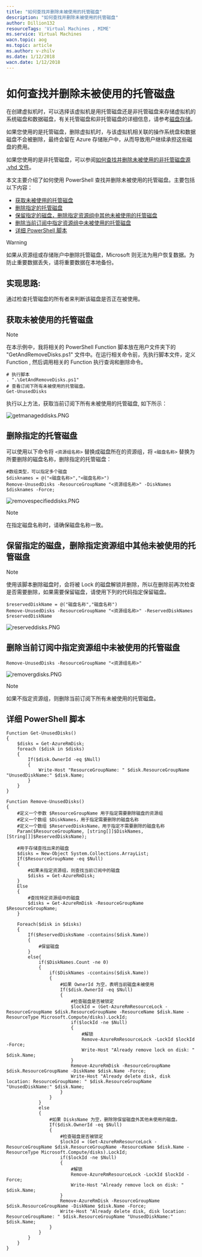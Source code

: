 ```yaml
---
title: "如何查找并删除未被使用的托管磁盘"
description: "如何查找并删除未被使用的托管磁盘"
author: Dillion132
resourceTags: 'Virtual Machines , MIME'
ms.service: Virtual Machines
wacn.topic: aog
ms.topic: article
ms.author: v-zhilv
ms.date: 1/12/2018
wacn.date: 1/12/2018
---
```


# 如何查找并删除未被使用的托管磁盘

在创建虚拟机时，可以选择该虚拟机是用托管磁盘还是非托管磁盘来存储虚拟机的系统磁盘和数据磁盘，有关托管磁盘和非托管磁盘的详细信息，请参考[磁盘存储](https://docs.azure.cn/virtual-machines/windows/about-disks-and-vhds)。

如果您使用的是托管磁盘，删除虚拟机时，与该虚拟机相关联的操作系统盘和数据磁盘不会被删除，最终会留在 Azure 存储账户中，从而导致用户继续承担这些磁盘的费用。

如果您使用的是非托管磁盘，可以参阅[如何查找并删除未被使用的非托管磁盘源 .vhd 文件](./aog-virtual-machines-how-to-find-and-delete-unused-vhds.md)。

本文主要介绍了如何使用 PowerShell 查找并删除未被使用的托管磁盘。主要包括以下内容：

* [获取未被使用的托管磁盘](#getUnusedDisks)
* [删除指定的托管磁盘](#removeSpecifiedDisks)
* [保留指定的磁盘，删除指定资源组中其他未被使用的托管磁盘](#reservedisks)
* [删除当前订阅中指定资源组中未被使用的托管磁盘](#removeAllDisks)
* [详细 PowerShell 脚本](#detailsscript)

> [!Warning]
> 如果从资源组或存储账户中删除托管磁盘，Microsoft 则无法为用户恢复数据。为防止重要数据丢失，请将重要数据在本地备份。

## 实现思路:

通过检查托管磁盘的所有者来判断该磁盘是否正在被使用。

## <a id="getUnusedDisks"></a>获取未被使用的托管磁盘

> [!Note]
> 在本示例中，我将相关的 PowerShell Function 脚本放在用户文件夹下的 "GetAndRemoveDisks.ps1" 文件中。在运行相关命令前，先执行脚本文件，定义 Function , 然后调用相关的 Function 执行查询和删除命令。

```
# 执行脚本
. ".\GetAndRemoveDisks.ps1"
# 查看订阅下所有未被使用的托管磁盘。
Get-UnusedDisks
```

执行以上方法，获取当前订阅下所有未被使用的托管磁盘, 如下所示：

![getmanageddisks.PNG](./media/aog-virtual-machines-how-to-find-and-delete-unused-disks/getmanageddisks.PNG)


## <a id="removeSpecifiedDisks"></a>删除指定的托管磁盘

可以使用以下命令将 `<资源组名称>` 替换成磁盘所在的资源组，将 `<磁盘名称>` 替换为所要删除的磁盘名称，删除指定的托管磁盘：

```
#数组类型，可以指定多个磁盘
$disknames = @("<磁盘名称>","<磁盘名称>")
Remove-UnusedDisks -ResourceGroupName "<资源组名称>" -DiskNames $disknames -Force;
```

![removespecifieddisks.PNG](./media/aog-virtual-machines-how-to-find-and-delete-unused-disks/removespecifieddisks.PNG)

> [!Note]
> 在指定磁盘名称时，请确保磁盘名称一致。

## <a id="reservedisks"></a>保留指定的磁盘，删除指定资源组中其他未被使用的托管磁盘

> [!Note]
> 使用该脚本删除磁盘时，会将被 Lock 的磁盘解锁并删除，所以在删除前再次检查是否需要删除，如果需要保留磁盘，请使用下列的代码指定保留磁盘。

```
$reservedDiskName = @("磁盘名称","磁盘名称")
Remove-UnusedDisks -ResourceGroupName "<资源组名称>" -ReservedDiskNames $reservedDiskName 
```

![reserveddisks.PNG](./media/aog-virtual-machines-how-to-find-and-delete-unused-disks/reserveddisks.PNG)

## <a id="removeAllDisks"></a>删除当前订阅中指定资源组中未被使用的托管磁盘

```
Remove-UnusedDisks -ResourceGroupName "<资源组名称>"
```

![removergdisks.PNG](./media/aog-virtual-machines-how-to-find-and-delete-unused-disks/removergdisks.PNG)

> [!Note]
> 如果不指定资源组，则删除当前订阅下所有未被使用的托管磁盘。

## <a id = "detailsscript"></a> 详细 PowerShell 脚本

```
Function Get-UnusedDisks()
{
    $disks = Get-AzureRmDisk;
    foreach ($disk in $disks)
    {
        If($disk.OwnerId -eq $Null)
        {
            Write-Host "ResourceGroupName: " $disk.ResourceGroupName "UnusedDiskName:" $disk.Name;
        }
    }
}

Function Remove-UnusedDisks()
{
    #定义一个参数 $ResourceGroupName 用于指定需要删除磁盘的资源组
    #定义一个数组 $DiskNames，用于指定需要删除的磁盘名称
    #定义一个数组 $ReservedDisksName，用于指定不需要删除的磁盘名称
    Param($ResourceGroupName, [string[]]$DiskNames, [String[]]$ReservedDisksName);

    #用于存储查找出来的磁盘
    $disks = New-Object System.Collections.ArrayList;
    If($ResourceGroupName -eq $Null)
    {
        #如果未指定资源组，则查找当前订阅中的磁盘
        $disks = Get-AzureRmDisk;
    }
    Else
    {
        #查找特定资源组中的磁盘
        $disks = Get-AzureRmDisk -ResourceGroupName $ResourceGroupName;
    }

    Foreach($disk in $disks)
    {
        If($ReservedDisksName -ccontains($disk.Name))
        {
            #保留磁盘
        }
        else{
            if($DiskNames.Count -ne 0)
            {
                if($DiskNames -ccontains($disk.Name))
                {
                    #如果 OwnerId 为空，表明当前磁盘未被使用
                    If($disk.OwnerId -eq $Null)
                    {
                        #检查磁盘是否被锁定
                        $lockId = (Get-AzureRmResourceLock -ResourceGroupName $disk.ResourceGroupName -ResourceName $disk.Name -ResourceType Microsoft.Compute/disks).LockId;
                        if($lockId -ne $Null)
                        {
                            #解锁
                            Remove-AzureRmResourceLock -LockId $lockId -Force;
                            Write-Host "Already remove lock on disk: " $disk.Name;
                        }
                        Remove-AzureRmDisk -ResourceGroupName $disk.ResourceGroupName -DiskName $disk.Name -Force;
                        Write-Host "Already delete disk, disk location: ResourceGroupName: " $disk.ResourceGroupName "UnusedDiskName:" $disk.Name;
                    }
                }
            }
            else
            {
                #如果 DisksName 为空，删除除保留磁盘外其他未使用的磁盘。
                If($disk.OwnerId -eq $Null)
                {
                    #检查磁盘是否被锁定
                    $lockId = (Get-AzureRmResourceLock -ResourceGroupName $disk.ResourceGroupName -ResourceName $disk.Name -ResourceType Microsoft.Compute/disks).LockId;
                    if($lockId -ne $Null)
                    {
                        #解锁
                        Remove-AzureRmResourceLock -LockId $lockId -Force;
                        Write-Host "Already remove lock on disk: " $disk.Name;
                    }
                    Remove-AzureRmDisk -ResourceGroupName $disk.ResourceGroupName -DiskName $disk.Name -Force;
                    Write-Host "Already delete disk, disk location: ResourceGroupName: " $disk.ResourceGroupName "UnusedDiskName:" $disk.Name;
                }
            }
        }
    }    
}
```